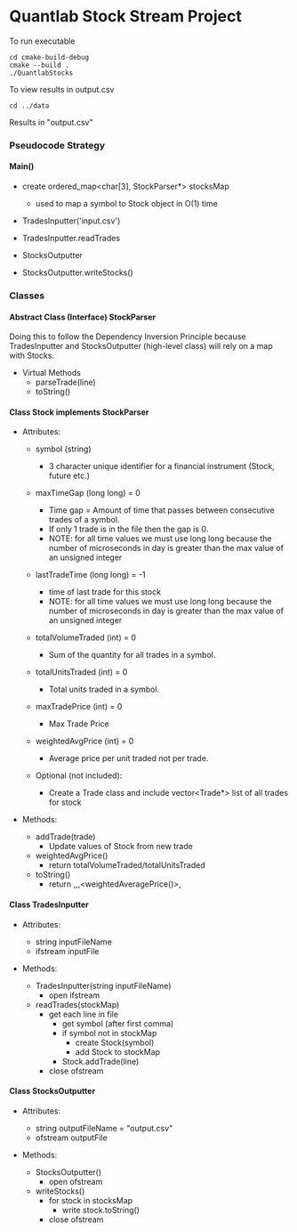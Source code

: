 #  Quantlab Stock Stream Project

To run executable

    cd cmake-build-debug
    cmake --build .
    ./QuantlabStocks

To view results in output.csv

    cd ../data
Results in "output.csv"

### Pseudocode Strategy
#### Main()
* create ordered_map<char[3], StockParser*> stocksMap
    * used to map a symbol to Stock object in O(1) time

* TradesInputter('input.csv')
* TradesInputter.readTrades

* StocksOutputter
* StocksOutputter.writeStocks()

### Classes
#### Abstract Class (Interface) StockParser
Doing this to follow the Dependency Inversion Principle because TradesInputter and StocksOutputter (high-level class) will rely on a map with Stocks.

  * Virtual Methods
      * parseTrade(line)
      * toString()

#### Class Stock implements StockParser
  * Attributes:
      * symbol (string)
          * 3 character unique identifier for a financial instrument (Stock, future etc.)
      *  maxTimeGap (long long) = 0
          * Time gap = Amount of time that passes between consecutive trades of a symbol.
          * If only 1 trade is in the file then the gap is 0.
          * NOTE: for all time values we must use long long because the number of microseconds in day is greater than the max value of an unsigned integer
      *  lastTradeTime (long long) = -1
          * time of last trade for this stock
          * NOTE: for all time values we must use long long because the number of microseconds in day is greater than the max value of an unsigned integer
      * totalVolumeTraded (int) = 0
          * Sum of the quantity for all trades in a symbol.
      * totalUnitsTraded (int) = 0
          * Total units traded in a symbol.
      * maxTradePrice (int) = 0
          * Max Trade Price
      * weightedAvgPrice (int) = 0
          * Average price per unit traded not per trade.
      
      * Optional (not included):
          * Create a Trade class and include vector<Trade*> list of all trades for stock
  
  * Methods:
      * addTrade(trade)
          * Update values of Stock from new trade
      * weightedAvgPrice()
          * return totalVolumeTraded/totalUnitsTraded
      * toString()
          * return <symbol>,<MaxTimeGap>,<Volume>,<weightedAveragePrice()>,<MaxPrice>

#### Class TradesInputter
* Attributes:
    * string inputFileName
    * ifstream inputFile
  
* Methods:
    * TradesInputter(string inputFileName)
        * open ifstream
    * readTrades(stockMap)
        * get each line in file
            * get symbol (after first comma)
            * if symbol not in stockMap
                * create Stock(symbol)
                * add Stock to stockMap
            * Stock.addTrade(line)
        * close ofstream

#### Class StocksOutputter
* Attributes:
    * string outputFileName = "output.csv"
    * ofstream outputFile
  
* Methods:
    * StocksOutputter()
        * open ofstream
    * writeStocks()
        * for stock in stocksMap
            * write stock.toString()
        * close ofstream
